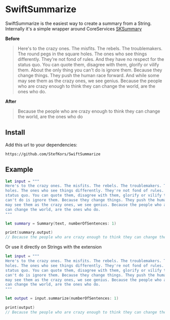 # SwiftSummarize

SwiftSummarize is the easiest way to create a summary from a String. Internally it's a simple wrapper around CoreServices [SKSummary](https://developer.apple.com/documentation/coreservices/1446229-sksummarycreatewithstring)

**Before**
> Here's to the crazy ones. The misfits. The rebels. The troublemakers. The round pegs in the square holes. The ones who see things differently. They're not fond of rules. And they have no respect for the status quo. You can quote them, disagree with them, glorify or vilify them. About the only thing you can't do is ignore them. Because they change things. They push the human race forward. And while some may see them as the crazy ones, we see genius. Because the people who are crazy enough to think they can change the world, are the ones who do.

**After**
> Because the people who are crazy enough to think they can change the world, are the ones who do
## Install

Add this url to your dependencies:

```
https://github.com/StefKors/SwiftSummarize
```

## Example

```Swift
let input = """
Here's to the crazy ones. The misfits. The rebels. The troublemakers. The round pegs in the square
holes. The ones who see things differently. They're not fond of rules. And they have no respect for the
status quo. You can quote them, disagree with them, glorify or vilify them. About the only thing you
can't do is ignore them. Because they change things. They push the human race forward. And while some
may see them as the crazy ones, we see genius. Because the people who are crazy enough to think they
can change the world, are the ones who do.   
"""

let summary = Summary(text, numberOfSentences: 1)

print(summary.output)
// Because the people who are crazy enough to think they can change the world, are the ones who do
```
Or use it directly on Strings with the extension
```Swift
let input = """
Here's to the crazy ones. The misfits. The rebels. The troublemakers. The round pegs in the square
holes. The ones who see things differently. They're not fond of rules. And they have no respect for the
status quo. You can quote them, disagree with them, glorify or vilify them. About the only thing you
can't do is ignore them. Because they change things. They push the human race forward. And while some
may see them as the crazy ones, we see genius. Because the people who are crazy enough to think they
can change the world, are the ones who do.   
"""

let output = input.summarize(numberOfSentences: 1)

print(output)
// Because the people who are crazy enough to think they can change the world, are the ones who do
```
